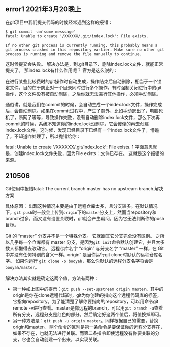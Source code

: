 ## error1 2021年3月20晚上

在git项目中我们提交代码的时候经常遇到这样的报错：

```git
$ git commit -am'some messsage'
fatal: Unable to create '/XXXXXX/.git/index.lock': File exists.

If no other git process is currently running, this probably means a
git process crashed in this repository earlier. Make sure no other git
process is running and remove the file manually to continue.
```

这时候提交会失败。
解决办法是，到.git目录下，删除index.lock文件，就能正常提交了。
那index.lock有什么作用呢？
官方是这么说的：

在进行某些比较费时的git操作时自动生成，操作结束后自动删除，相当于一个锁定文件，目的在于防止对一个目录同时进行多个操作。有时强制关闭进行中的git操作，这个文件没有被自动删除，之后你就无法进行其他操作，必须手动删除。

通俗讲，就是我们在commit的时候，会自动生成一个index.lock文件，操作完成后，会自动删除。如果在commit过程中，产生了意外，比如手动退出了，电脑死机了，断网了等等，导致操作失败，没有自动删除index.lock文件，那么下次再commit的时候，系统不知道你的index.lock没删除，它会傻傻的再去创建index.lock文件，这时候，发现已经目录下已经有一个index.lock文件了，懵逼了，不知道咋处理了，所以抛错给你：

fatal: Unable to create '/XXXXXX/.git/index.lock': File exists.
1
字面意思就是，创建index.lock文件失败，因为File exists：文件已存在。
这就是这个报错的来源。



##  210506
Git使用中报错fatal: The current branch master has no upstream branch.解决方案

具体原因： 出现这种情况主要是由于远程仓库太多，且分支较多。在默认情况下，`git push`时一般会上传到`origin`下的`master`分支上，然而当repository和branch过多，而又没有设置关联时，git就会产生疑问，因为它无法判断你的push目标。

Git 的 “master” 分支并不是一个特殊分支。 它就跟其它分支完全没有区别。 之所以几乎每一个仓库都有 master 分支，是因为`git init`命令默认创建它，并且大多数人都懒得去改动它。
远程仓库名字 “origin” 与分支名字 “master” 一样，在 Git 中并没有任何特别的含义一样。origin” 是当你运行git clone时默认的远程仓库名字。 如果你运行 `git clone -o booyah`，那么你默认的远程分支名字将会是 `booyah/master`。

解决办法其实就是确定这两个值，方法有两种：

- 第一种如上图中的提示：`git push --set-upstream origin master`。其中的origin是你在clone远程代码时，git为你创建的指向这个远程代码库的标签，它指向repository。为了能清楚了解你要指向的repository，可以用命令git remote -v进行查看。master是你远程的branch，可以用`git branch -a`查看所有分支，远程分支是红色的部分。然后确定好这两个值后，将值换掉即可。
- 另一种方法是：`git push -u origin master`。同样根据自己的需要，替换origin和master。
  两个命令的区别是第一条命令是要保证你的远程分支存在，如果不存在，也就无法进行关联。而第二条指令即使远程没有你要关联的分支，它也会自动创建一个出来，以实现关联。